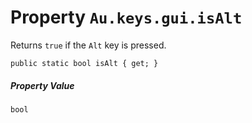 # Property `Au.keys.gui.isAlt`

Returns `true` if the `Alt` key is pressed.

```
public static bool isAlt { get; }
```

##### Property Value

`bool`